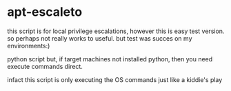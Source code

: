 # apt-escaleto

this script is for local privilege escalations,
however this is easy test version. so perhaps not really works to useful.
but test was succes on my environments:)

python script but, if target machines not installed python, then you need execute commands direct.

infact this script is only executing the OS commands
just like a kiddie's play
